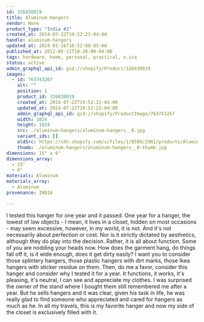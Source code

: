 ```yaml
---
id: 326838819
title: Aluminum Hangers
vendor: None
product_type: "India #2"
created_at: 2014-07-22T19:52:21-04:00
handle: aluminum-hangers
updated_at: 2024-01-16T16:52:08-05:00
published_at: 2012-05-11T10:30:00-04:00
tags: hardware, home, personal, practical, x.ica
status: active
admin_graphql_api_id: gid://shopify/Product/326838819
images:
  - id: 763743267
    alt: ""
    position: 1
    product_id: 326838819
    created_at: 2014-07-22T19:52:22-04:00
    updated_at: 2014-07-22T19:52:22-04:00
    admin_graphql_api_id: gid://shopify/ProductImage/763743267
    width: 1024
    height: 1024
    src: ./aluminum-hangers/aluminum-hangers__0.jpg
    variant_ids: []
    oldSrc: https://cdn.shopify.com/s/files/1/0589/2901/products/Aluminum_Hangers.jpeg?v=1406073142
    thumb: ./aluminum-hangers/aluminum-hangers__0-thumb.jpg
dimensions: 15" x 6"
dimensions_array:
  - 15"
  - 6"
materials: Aluminum
materials_array:
  - Aluminum
provenance: INDIA

---
```


I tested this hanger for one year and it passed. One year for a hanger, the lowest of low objects - I mean, it lives in a closet, hidden on most occasions - may seem excessive, however, in my world, it is not. And it's not necessarily about perfection or cost. Nor is it strictly dictated by aesthetics, although they do play into the decision. Rather, it is all about function. Some of you are nodding your heads now. How does the garment hang, do things fall off it, is it wide enough, does it get dirty easily? I want you to consider those splintery hangers, those plastic hangers with dirt marks, those Ikea hangers with sticker residue on them. Then, do me a favor, consider this hanger and consider why I tested it for a year. It functions, it works, it's pleasing, it's neutral, I can see and appreciate my clothes. I was surprised the owner of the stand where I bought them still remembered me after a year. But he sells hangers and it was clear, given his task in life, he was really glad to find someone who appreciated and cared for hangers as much as he. In all my travels, this is my favorite hanger and now my side of the closet is exclusively filled with it.